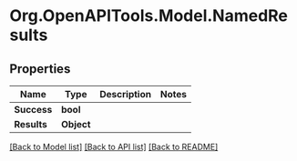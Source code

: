 # Org.OpenAPITools.Model.NamedResults

## Properties

Name | Type | Description | Notes
------------ | ------------- | ------------- | -------------
**Success** | **bool** |  | 
**Results** | **Object** |  | 

[[Back to Model list]](../../README.md#documentation-for-models) [[Back to API list]](../../README.md#documentation-for-api-endpoints) [[Back to README]](../../README.md)

